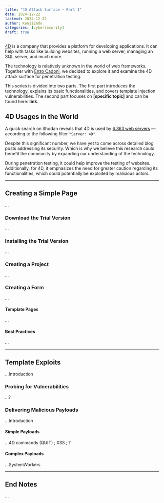 ```yaml
---
title: "4D Attack Surface — Part 1"
date: 2024-12-22
lastmod: 2024-12-22
author: KenjiEndo
categories: [cybersecurity]
draft: true
---
```


[4D](https://us.4d.com/) is a company that provides a platform for developing applications.
It can help with tasks like building websites, running a web server, managing an SQL server, and much more.

The technology is relatively unknown in the world of web frameworks. Together with [Enzo Cadoni](https://enzo-cadoni.fr/), we decided to explore it and examine the 4D attack surface for penetration testing.

This series is divided into two parts. The first part introduces the technology, explains its basic functionalities, and covers template injection vulnerabilities. The second part focuses on **[specific topic]** and can be found here: **link**.

## 4D Usages in the World
A quick search on Shodan reveals that 4D is used by [6.363 web servers](https://www.shodan.io/search?query=%22Server%3A+4D%22) — according to the following filter `"Server: 4D"`. 

Despite this significant number, we have yet to come across detailed blog posts addressing its security. Which is why we believe this research could benefit the community by expanding our understanding of the technology.

During penetration testing, it could help improve the testing of websites. Additionally, for 4D, it emphasizes the need for greater caution regarding its functionalities, which could potentially be exploited by malicious actors.

---

## Creating a Simple Page
...

### Download the Trial Version
...

### Installing the Trial Version
...

### Creating a Project
...

### Creating a Form
...

#### Template Pages
...

#### Best Practices
...

---

## Template Exploits
...Introduction

### Probing for Vulnerabilities
...?

### Delivering Malicious Payloads
...Introduction

#### Simple Payloads
...4D commands (QUIT) ; XSS ; ?

#### Complex Payloads
...SystemWorkers

---

## End Notes
...